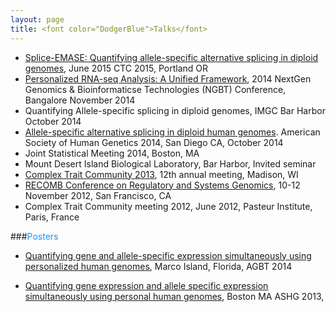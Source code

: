 ```yaml
---
layout: page
title: <font color="DodgerBlue">Talks</font>
---
```

* [Splice-EMASE: Quantifying allele-specific alternative splicing in diploid genomes](http://www.complextrait.org/ctc2015/), June 2015 CTC 2015, Portland OR 
* [Personalized RNA-seq Analysis: A Unified Framework](http://www.scigenomconferences.com/2014/program.php), 2014 NextGen Genomics & Bioinformaticse Technologies (NGBT) Conference, Bangalore November 2014
* Quantifying Allele-specific splicing in diploid genomes, IMGC Bar Harbor October 2014
* [Allele-specific alternative splicing in diploid human genomes](http://www.ashg.org/2014meeting/abstracts/fulltext/f140122188.htm). American Society of Human Genetics 2014, San Diego CA, October 2014
* Joint Statistical Meeting 2014, Boston, MA
* Mount Desert Island Biological Laboratory, Bar Harbor, Invited seminar
* [Complex Trait Community 2013](http://rqtl.org/ctc2013/Abstracts/talk18.html), 12th annual meeting, Madison, WI
* [RECOMB Conference on Regulatory and Systems Genomics](http://recomb-2012.c2b2.columbia.edu/index.php?q=node/22), 10-12 November 2012, San Francisco, CA 
* Complex Trait Community meeting 2012, June 2012, Pasteur Institute, Paris, France 



###<font color="DodgerBlue">Posters</font>
* [Quantifying gene and allele-specific expression simultaneously using personalized human genomes](../public/images/Raghupathy_AGBT2014_Poster_Final.pdf), Marco Island, Florida, AGBT 2014 

* [Quantifying gene expression and allele specific expression simultaneously using personal human genomes](http://www.ashg.org/2013meeting/abstracts/fulltext/f130122723.htm), Boston MA ASHG 2013,
